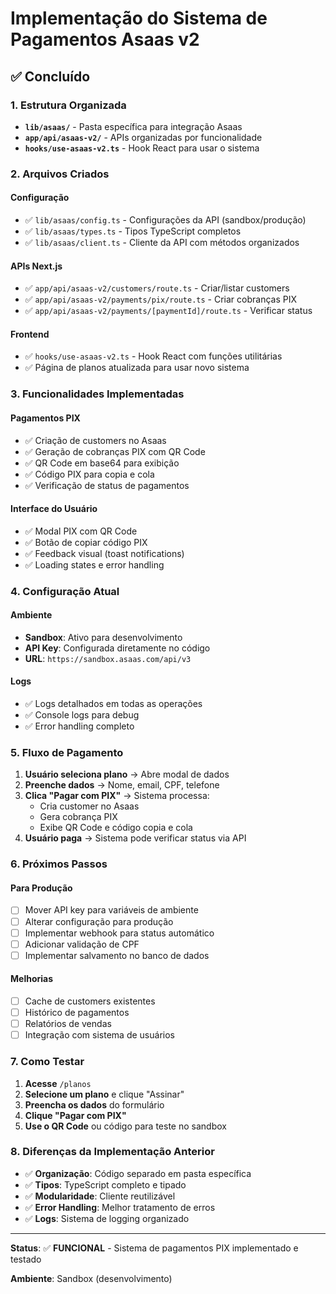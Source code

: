 # Implementação do Sistema de Pagamentos Asaas v2

## ✅ Concluído

### 1. Estrutura Organizada
- **`lib/asaas/`** - Pasta específica para integração Asaas
- **`app/api/asaas-v2/`** - APIs organizadas por funcionalidade
- **`hooks/use-asaas-v2.ts`** - Hook React para usar o sistema

### 2. Arquivos Criados

#### Configuração
- ✅ `lib/asaas/config.ts` - Configurações da API (sandbox/produção)
- ✅ `lib/asaas/types.ts` - Tipos TypeScript completos
- ✅ `lib/asaas/client.ts` - Cliente da API com métodos organizados

#### APIs Next.js
- ✅ `app/api/asaas-v2/customers/route.ts` - Criar/listar customers
- ✅ `app/api/asaas-v2/payments/pix/route.ts` - Criar cobranças PIX
- ✅ `app/api/asaas-v2/payments/[paymentId]/route.ts` - Verificar status

#### Frontend
- ✅ `hooks/use-asaas-v2.ts` - Hook React com funções utilitárias
- ✅ Página de planos atualizada para usar novo sistema

### 3. Funcionalidades Implementadas

#### Pagamentos PIX
- ✅ Criação de customers no Asaas
- ✅ Geração de cobranças PIX com QR Code
- ✅ QR Code em base64 para exibição
- ✅ Código PIX para copia e cola
- ✅ Verificação de status de pagamentos

#### Interface do Usuário
- ✅ Modal PIX com QR Code
- ✅ Botão de copiar código PIX
- ✅ Feedback visual (toast notifications)
- ✅ Loading states e error handling

### 4. Configuração Atual

#### Ambiente
- **Sandbox**: Ativo para desenvolvimento
- **API Key**: Configurada diretamente no código
- **URL**: `https://sandbox.asaas.com/api/v3`

#### Logs
- ✅ Logs detalhados em todas as operações
- ✅ Console logs para debug
- ✅ Error handling completo

### 5. Fluxo de Pagamento

1. **Usuário seleciona plano** → Abre modal de dados
2. **Preenche dados** → Nome, email, CPF, telefone
3. **Clica "Pagar com PIX"** → Sistema processa:
   - Cria customer no Asaas
   - Gera cobrança PIX
   - Exibe QR Code e código copia e cola
4. **Usuário paga** → Sistema pode verificar status via API

### 6. Próximos Passos

#### Para Produção
- [ ] Mover API key para variáveis de ambiente
- [ ] Alterar configuração para produção
- [ ] Implementar webhook para status automático
- [ ] Adicionar validação de CPF
- [ ] Implementar salvamento no banco de dados

#### Melhorias
- [ ] Cache de customers existentes
- [ ] Histórico de pagamentos
- [ ] Relatórios de vendas
- [ ] Integração com sistema de usuários

### 7. Como Testar

1. **Acesse** `/planos`
2. **Selecione um plano** e clique "Assinar"
3. **Preencha os dados** do formulário
4. **Clique "Pagar com PIX"**
5. **Use o QR Code** ou código para teste no sandbox

### 8. Diferenças da Implementação Anterior

- ✅ **Organização**: Código separado em pasta específica
- ✅ **Tipos**: TypeScript completo e tipado
- ✅ **Modularidade**: Cliente reutilizável
- ✅ **Error Handling**: Melhor tratamento de erros
- ✅ **Logs**: Sistema de logging organizado

---

**Status**: ✅ **FUNCIONAL** - Sistema de pagamentos PIX implementado e testado

**Ambiente**: Sandbox (desenvolvimento) 
